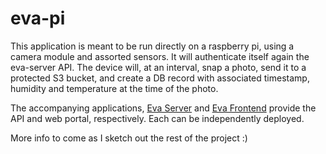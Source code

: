 # eva-pi

This application is meant to be run directly on a raspberry pi, using a camera module and assorted sensors. It will authenticate itself again the eva-server API. The device will, at an interval, snap a photo, send it to a protected S3 bucket, and create a DB record with associated timestamp, humidity and temperature at the time of the photo.

The accompanying applications, [Eva Server](https://github.com/vincentpurcell/eva-server) and [Eva Frontend](https://github.com/vincentpurcell/eva-frontend) provide the API and web portal, respectively. Each can be independently deployed.

More info to come as I sketch out the rest of the project :)
